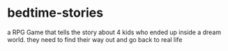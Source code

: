# bedtime-stories
a RPG Game that tells the story about 4 kids who ended up inside a dream world. they need to find their way out and go back to real life
